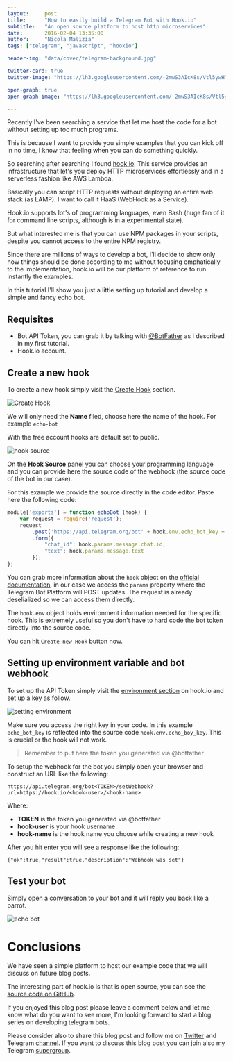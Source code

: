 ```yaml
---
layout:     post
title:      "How to easily build a Telegram Bot with Hook.io"
subtitle:   "An open source platform to host http microservices"
date:       2016-02-04 13:35:00
author:     "Nicola Malizia"
tags: ["telegram", "javascript", "hookio"]

header-img: "data/cover/telegram-background.jpg"

twitter-card: true
twitter-image: "https://lh3.googleusercontent.com/-2mwS3AIcK8s/Vtl5ywHTncI/AAAAAAAAAP4/BPubZdQoX_g/s0/build-telegram-bot-hook-io.jpg"

open-graph: true
open-graph-image: "https://lh3.googleusercontent.com/-2mwS3AIcK8s/Vtl5ywHTncI/AAAAAAAAAP4/BPubZdQoX_g/s0/build-telegram-bot-hook-io.jpg"

---
```


Recently I've been searching a service that let me host the code for a bot without setting up too much programs. 

This is because I want to provide you simple examples that you can kick off in no time, I know that feeling when you can do something quickly. 

So searching after searching I found [hook.io](https://hook.io). This service provides an infrastructure that let's you deploy HTTP microservices effortlessly and in a serverless fashion like AWS Lambda.  

Basically you can script HTTP requests without deploying an entire web stack (as LAMP). I want to call it HaaS (WebHook as a Service). 

Hook.io supports lot's of programming languages, even Bash (huge fan of it for command line scripts, although is in a experimental state). 

But what interested me is that you can use NPM packages in your scripts, despite you cannot access to the entire NPM registry. 

Since there are millions of ways to develop a bot, I'll decide to show only how things should be done according to me without focusing emphatically to the implementation, hook.io will be our platform of reference to run instantly the examples. 

In this tutorial I'll show you just a little setting up tutorial and develop a simple and fancy echo bot. 

## Requisites 
<ul>
	<li>Bot API Token, you can grab it by talking with <a href="https://telegram.me/botfather">@BotFather</a> as I described in my first tutorial. </li>
	<li>Hook.io account.</li>
</ul>

## Create a new hook

To create a new hook simply visit the [Create Hook](https://hook.io/new) section. 

![Create Hook](https://lh3.googleusercontent.com/-4NYo2qAPu-E/Vtlx64AM_-I/AAAAAAAAAOs/lCxiv6Q2O0I/s0/Schermata+del+2016-03-04+12%253A30%253A28.png "create hook")

We will only need the **Name** filed, choose here the name of the hook. For example `echo-bot`

With the free account hooks are default set to public. 

![hook source](https://lh3.googleusercontent.com/-NG5Cc8A9ohQ/VtlyXE9cTkI/AAAAAAAAAO0/B11oBRFqrPU/s0/hook+source.png "hook source.png")

On the **Hook Source** panel you can choose your programming language and you can provide here the source code of the webhook (the source code of the bot in our case). 

For this example we provide the source directly in the code editor. Paste here the following code: 

```javascript
module['exports'] = function echoBot (hook) {
	var request = require('request');
  	request
      	.post('https://api.telegram.org/bot' + hook.env.echo_bot_key + '/sendMessage')
    	.form({
      		"chat_id": hook.params.message.chat.id,
      		"text": hook.params.message.text
    	});
};
```

You can grab more information about the `hook` object on the [official documentation](https://hook.io/docs#hook), in our case we access the `params` property where the Telegram Bot Platform will POST updates. The request is already deselialized so we can access them directly. 

The `hook.env` object holds environment information needed for the specific hook. This is extremely useful so you don't have to hard code the bot token directly into the source code. 

You can hit `Create new Hook` button now. 

## Setting up environment variable and bot webhook

To set up the API Token simply visit the [environment section](https://hook.io/env) on hook.io and set up a key as follow. 

![setting environment](https://lh3.googleusercontent.com/-r_SqkVZgE_4/Vtl0n3Tuq5I/AAAAAAAAAPM/R5lxZ7Xxvew/s0/setting+environment.png "setting environment.png")

Make sure you access the right key in your code. In this example `echo_bot_key` is reflected into the source code `hook.env.echo_boy_key`. This is crucial or the hook will not work. 

> Remember to put here the token you generated via @botfather

To setup the webhook for the bot you simply open your browser and construct an URL like the following: 

`https://api.telegram.org/bot<TOKEN>/setWebhook?url=https://hook.io/<hook-user>/<hook-name>`

Where: 

<ul>
	<li><strong>TOKEN</strong> is the token you generated via @botfather</li>
	<li><strong>hook-user</strong> is your hook username</li>
	<li><strong>hook-name</strong> is the hook name you choose while creating a new hook</li>
</ul>

After you hit enter you will see a response like the following: 

```
{"ok":true,"result":true,"description":"Webhook was set"}
```

## Test your bot

Simply open a conversation to your bot and it will reply you back like a parrot. 

![echo bot](https://lh3.googleusercontent.com/-9zEpFnBfXpk/Vtl3P6MYExI/AAAAAAAAAPk/FqwX5tI6UDw/s0/photo_2016-03-04_12-53-02.jpg "echo bot.jpg")

# Conclusions

We have seen a simple platform to host our example code that we will discuss on future blog posts. 

The interesting part of hook.io is that is open source, you can see the [source code on GitHub](https://github.com/bigcompany/hook.io). 

If you enjoyed this blog post please leave a comment below and let me know what do you want to see more, I'm looking forward to start a blog series on developing telegram bots. 

Please consider also to share this blog post and follow me on [Twitter](https://twitter.com/unnikked) and Telegram [channel](https://telegram.me/unnikkedga). If you want to discuss this blog post you can join also my Telegram [supergroup](https://telegram.me/joinchat/AEis8D1UWPDa9sdeyzJQ6w). 
